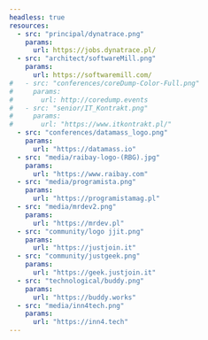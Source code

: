 ```yaml
---
headless: true
resources:
  - src: "principal/dynatrace.png"
    params:
      url: https://jobs.dynatrace.pl/
  - src: "architect/softwareMill.png"
    params:
      url: https://softwaremill.com/      
#   - src: "conferences/coreDump-Color-Full.png"
#     params:
#       url: http://coredump.events
#   - src: "senior/IT_Kontrakt.png"
#     params:
#       url: "https://www.itkontrakt.pl/"
  - src: "conferences/datamass_logo.png"
    params:
      url: "https://datamass.io"
  - src: "media/raibay-logo-(RBG).jpg"
    params:
      url: "https://www.raibay.com"
  - src: "media/programista.png"
    params:
      url: "https://programistamag.pl"
  - src: "media/mrdev2.png"
    params:
      url: "https://mrdev.pl"
  - src: "community/logo jjit.png"
    params:
      url: "https://justjoin.it"
  - src: "community/justgeek.png"
    params:
      url: "https://geek.justjoin.it"
  - src: "technological/buddy.png"
    params:
      url: "https://buddy.works"
  - src: "media/inn4tech.png"
    params:
      url: "https://inn4.tech"
---
```

